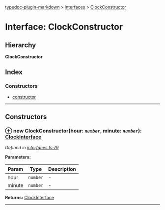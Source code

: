 [typedoc-plugin-markdown](../README.md) > [interfaces](../modules/interfaces.md) > [ClockConstructor](../interfaces/interfaces.clockconstructor.md)

# Interface: ClockConstructor

## Hierarchy

**ClockConstructor**

## Index

### Constructors

* [constructor](interfaces.clockconstructor.md#markdown-header-constructor)

---

## Constructors

### ⊕ **new ClockConstructor**(hour: *`number`*, minute: *`number`*): [ClockInterface](interfaces.clockinterface.md)

*Defined in [interfaces.ts:79](https://bitbucket.org/owner/repository_name/src/master/src/interfaces.ts?fileviewer&amp;#x3D;file-view-default#interfaces.ts-79)*

**Parameters:**

| Param | Type | Description |
| ------ | ------ | ------ |
| hour | `number`   |  - |
| minute | `number`   |  - |

**Returns:** [ClockInterface](interfaces.clockinterface.md)

---

